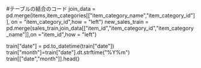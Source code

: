 #テーブルの結合のコード
join_data = pd.merge(items,item_categories[["item_category_name","item_category_id"]], on = "item_category_id",how = "left")
new_sales_train = pd.merge(sales_train,join_data[["item_id","item_category_id","item_category_name"]],on ="item_id",how = "left")


train["date"] = pd.to_datetime(train["date"])
train["month"]=train["date"].dt.strftime("%Y%m")
train[["date","month"]].head()
